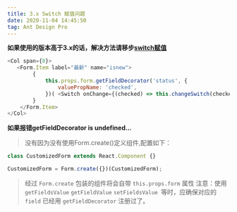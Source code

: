 ```yaml
---
title: 3.x Switch 赋值问题
date: 2020-11-04 14:45:50
tag: Ant Design Pro
---
```


**如果使用的版本高于3.x的话，解决方法请移步[switch赋值](/antd/component/switch "switch赋值")**
```js
<Col span={8}>
   <Form.Item label="最新" name="isnew">
        {
            this.props.form.getFieldDecorator('status', {
                valuePropName: 'checked',
            })(	<Switch onChange={(checked) => this.changeSwitch(checked,"switch赋值")} checkedChildren="开启" unCheckedChildren="关闭"></Switch>)
        }
    </Form.Item>
</Col>
```

**如果报错getFieldDecorator is undefined...**
>没有因为没有使用Form.create()定义组件,配置如下：
```js
class CustomizedForm extends React.Component {}

CustomizedForm = Form.create({})(CustomizedForm);
```
>经过 `Form.create` 包装的组件将会自带 `this.props.form` 属性
注意：使用 `getFieldsValue` `getFieldValue` `setFieldsValue `等时，应确保对应的 `field` 已经用 `getFieldDecorator` 注册过了。

